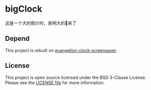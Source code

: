 # bigClock

这是一个大的倒计时，表明大的💊来了

## Depend
This project is rebuilt on [evangelion-clock-screensaver](https://github.com/Wandmalfarbe/evangelion-clock-screensaver) . 

## License

This project is open source licensed under the BSD 3-Clause License. Please see the [LICENSE file](LICENSE) for more information.
